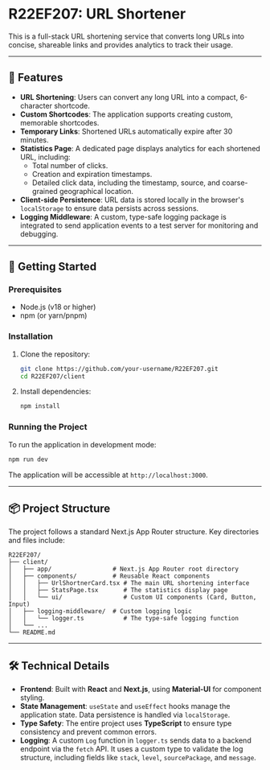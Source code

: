 

# R22EF207: URL Shortener

This is a full-stack URL shortening service that converts long URLs into concise, shareable links and provides analytics to track their usage.

-----

## 🌟 Features

  * **URL Shortening**: Users can convert any long URL into a compact, 6-character shortcode.
  * **Custom Shortcodes**: The application supports creating custom, memorable shortcodes.
  * **Temporary Links**: Shortened URLs automatically expire after 30 minutes.
  * **Statistics Page**: A dedicated page displays analytics for each shortened URL, including:
      * Total number of clicks.
      * Creation and expiration timestamps.
      * Detailed click data, including the timestamp, source, and coarse-grained geographical location.
  * **Client-side Persistence**: URL data is stored locally in the browser's `localStorage` to ensure data persists across sessions.
  * **Logging Middleware**: A custom, type-safe logging package is integrated to send application events to a test server for monitoring and debugging.

-----

## 🚀 Getting Started

### Prerequisites

  * Node.js (v18 or higher)
  * npm (or yarn/pnpm)

### Installation

1.  Clone the repository:

    ```bash
    git clone https://github.com/your-username/R22EF207.git
    cd R22EF207/client
    ```

2.  Install dependencies:

    ```bash
    npm install
    ```

### Running the Project

To run the application in development mode:

```bash
npm run dev
```

The application will be accessible at `http://localhost:3000`.

-----

## 📦 Project Structure

The project follows a standard Next.js App Router structure. Key directories and files include:

```
R22EF207/
├── client/
│   ├── app/                 # Next.js App Router root directory
│   ├── components/          # Reusable React components
│   │   ├── UrlShortnerCard.tsx # The main URL shortening interface
│   │   ├── StatsPage.tsx       # The statistics display page
│   │   └── ui/                 # Custom UI components (Card, Button, Input)
│   ├── logging-middleware/  # Custom logging logic
│   │   └── logger.ts           # The type-safe logging function
│   └── ...
└── README.md
```

-----

## 🛠️ Technical Details

  * **Frontend**: Built with **React** and **Next.js**, using **Material-UI** for component styling.
  * **State Management**: `useState` and `useEffect` hooks manage the application state. Data persistence is handled via `localStorage`.
  * **Type Safety**: The entire project uses **TypeScript** to ensure type consistency and prevent common errors.
  * **Logging**: A custom `Log` function in `logger.ts` sends data to a backend endpoint via the `fetch` API. It uses a custom type to validate the log structure, including fields like `stack`, `level`, `sourcePackage`, and `message`.
